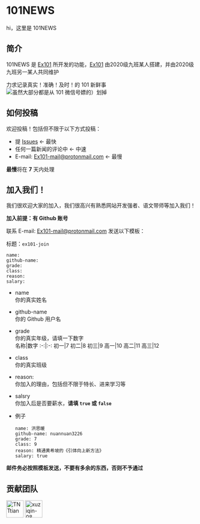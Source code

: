 # 101NEWS

hi，这里是 101NEWS

## 简介

101NEWS 是 [Ex101](https://github.com/BJ101Z) 所开发的功能，[Ex101](https://github.com/BJ101Z) 由2020级九班某人搭建，并由2020级九班另一某人共同维护

力求记录真实！准确！及时！的 101 新鲜事 ![](/ "虽然大部分都是从 101 微信号嫖的）划掉")

## 如何投稿

欢迎投稿！包括但不限于以下方式投稿：
- 提 [Issues](https://github.com/BJ101Z/101news/issues) <- 最快
- 任何一篇新闻的评论中 <- 中速
- E-mail: [Ex101-mail@protonmail.com](mailto:Ex101-mail@protonmail.com) <- 最慢

**最慢**将在 **7** 天内处理

## 加入我们！

我们很欢迎大家的加入，我们很高兴有熟悉网站开发强者、语文带师等加入我们！

**加入前提：有 Github 账号**

联系 E-mail: [Ex101-mail@protonmail.com](mailto:Ex101-mail@protonmail.com) 发送以下模板：

标题：`ex101-join`

```plain
name: 
github-name: 
grade: 
class: 
reason: 
salary: 
```

- name  
  你的真实姓名
- github-name  
  你的 Github 用户名
- grade  
  你的真实年级，请填一下数字  
  名称|数字
  :-:|:-:
  初一|7
  初二|8
  初三|9
  高一|10
  高二|11
  高三|12
- class  
  你的真实班级
- reason:  
  你加入的理由，包括但不限于特长、进来学习等
- salsry  
  你加入后是否要薪水，**请填 `true` 或 `false`**
  
- 例子
  ```plain
  name: 洪思暖
  github-name: nuannuan3226
  grade: 7
  class: 9
  reason: 精通黄希坡的《引体向上新方法》
  salary: true
  ```

**邮件务必按照模板发送，不要有多余的东西，否则不予通过**


## 贡献团队

[<img src="https://avatars3.githubusercontent.com/u/54938112?s=36&v=4" alt="TNTtian" width="46" height="46" align="bottom" />](https://github.com/TNTtian)
[<img src="https://avatars3.githubusercontent.com/u/75515883?s=36&v=4" alt="xuziqin-08" width="46" height="46" align="bottom" />](https://github.com/xuziqin-08)
